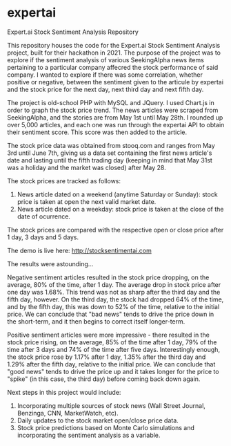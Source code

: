 # expertai
Expert.ai Stock Sentiment Analysis Repository

This repository houses the code for the Expert.ai Stock Sentiment Analysis project, built for their hackathon in 2021.
The purpose of the project was to explore if the sentiment analysis of various SeekingAlpha news items pertaining to a particular company affecred the stock performance of said company. I wanted to explore if there was some correlation, whether positive or negative, between the sentiment given to the articule by expertai and the stock price for the next day, next third day and next fifth day.

The project is old-school PHP with MySQL and JQuery.  I used Chart.js in order to graph the stock price trend.  The news articles were scraped from SeekingAlpha, and the stories are from May 1st until May 28th.  I rounded up over 5,000 articles, and each one was run through the expertai API to obtain their sentiment score.  This score was then added to the article.

The stock price data was obtained from stooq.com and ranges from May 3rd until June 7th, giving us a data set containing the first news article's date and lasting until the fifth trading day (keeping in mind that May 31st was a holiday and the market was closed) after May 28.

The stock prices are tracked as follows:
1) News article dated on a weekend (anytime Saturday or Sunday): stock price is taken at open the next valid market date.
2) News article dated on a weekday: stock price is taken at the close of the date of ocurrence.

The stock prices are compared with the respective open or close price after 1 day, 3 days and 5 days.

The demo is live here: http://stocksentimentai.com

The results were astounding...

Negative sentiment articles resulted in the stock price dropping, on the average, 80% of the time, after 1 day.  The average drop in stock price after one day was 1.68%.  This trend was not as sharp after the third day and the fifth day, however.  On the third day, the stock had dropped 64% of the time, and by the fifth day, this was down to 52% of the time, relative to the initial price.  We can conclude that "bad news" tends to drive the price down in the short-term, and it then begins to correct itself longer-term.

Positive sentiment articles were more impressive - there resulted in the stock price rising, on the average, 85% of the time after 1 day, 79% of the time after 3 days and 74% of the time after five days.  Interestingly enough, the stock price rose by 1.17% after 1 day, 1.35% after the third day and 1.29% after the fifth day, relative to the initial price.  We can conclude that "good news" tends to drive the price up and it takes longer for the price to "spike" (in this case, the third day) before coming back down again.

Next steps in this project would include:
1) Incorporating multiple sources of stock news (Wall Street Journal, Benzinga, CNN, MarketWatch, etc).
2) Daily updates to the stock market open/close price data.
3) Stock price predictions based on Monte Carlo simulations and incorporating the sentiment analysis as a variable.
